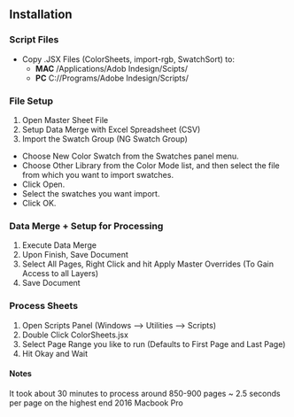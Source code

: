 ## Installation
### Script Files
- Copy .JSX Files (ColorSheets, import-rgb, SwatchSort) to:
  -  __MAC__  /Applications/Adob Indesign/Scipts/
  - __PC__  C://Programs/Adobe Indesign/Scripts/

### File Setup
1. Open Master Sheet File
2. Setup Data Merge with Excel Spreadsheet (CSV) 
3. Import the Swatch Group (NG Swatch Group)
- Choose New Color Swatch from the Swatches panel menu.
- Choose Other Library from the Color Mode list, and then select the file from which you want to import swatches.
- Click Open.
- Select the swatches you want import.
- Click OK.

### Data Merge + Setup for Processing
1. Execute Data Merge
2. Upon Finish, Save Document
3. Select All Pages, Right Click and hit Apply Master Overrides (To Gain Access to all Layers)
4. Save Document

### Process Sheets
1. Open Scripts Panel (Windows --> Utilities --> Scripts)
2. Double Click ColorSheets.jsx
3. Select Page Range you like to run (Defaults to First Page and Last Page)
4. Hit Okay and Wait

#### Notes
It took about 30 minutes to process around 850-900 pages ~ 2.5 seconds per page on the highest end 2016 Macbook Pro


